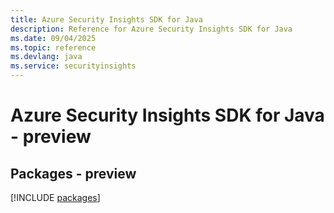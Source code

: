 ```yaml
---
title: Azure Security Insights SDK for Java
description: Reference for Azure Security Insights SDK for Java
ms.date: 09/04/2025
ms.topic: reference
ms.devlang: java
ms.service: securityinsights
---
```

# Azure Security Insights SDK for Java - preview
## Packages - preview
[!INCLUDE [packages](security-insights-index.md)]